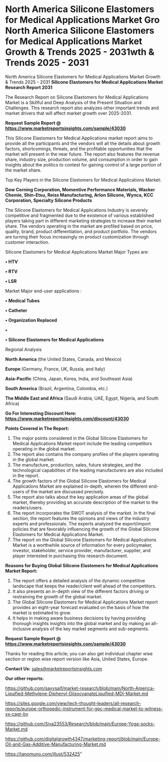# North America Silicone Elastomers for Medical Applications Market Gro North America Silicone Elastomers for Medical Applications Market Growth & Trends 2025 - 2031wth & Trends 2025 - 2031
 North America Silicone Elastomers for Medical Applications Market Growth & Trends 2025 - 2031
<strong>Silicone Elastomers for Medical Applications Market Research Report 2031</strong>

The Research Report on Silicone Elastomers for Medical Applications Market is a Skillful and Deep Analysis of the Present Situation and Challenges. This research report also analyzes other important trends and market drivers that will affect market growth over 2025-2031.

<strong>Request Sample Report @ <a href=https://www.marketreportsinsights.com/sample/43030>https://www.marketreportsinsights.com/sample/43030</a></strong>

This Silicone Elastomers for Medical Applications market report aims to provide all the participants and the vendors will all the details about growth factors, shortcomings, threats, and the profitable opportunities that the market will present in the near future. The report also features the revenue share, industry size, production volume, and consumption in order to gain insights about the politics to contest for gaining control of a large portion of the market share.

Top Key Players in the Silicone Elastomers for Medical Applications Market:

<strong>Dow Corning Corporation, Momentive Performance Materials, Wacker Chemie, Shin-Etsu, Reiss Manufacturing, Arlon Silicone, Wynca, KCC Corporation, Specialty Silicone Products</strong>

The Silicone Elastomers for Medical Applications Industry is severely competitive and fragmented due to the existence of various established players taking part in different marketing strategies to increase their market share. The vendors operating in the market are profiled based on price, quality, brand, product differentiation, and product portfolio. The vendors are turning their focus increasingly on product customization through customer interaction.

Silicone Elastomers for Medical Applications Market Major Types are:

<strong>•  HTV

•  RTV

•  LSR</strong>

Market Major end-user applications :

<strong>•  Medical Tubes

•  Catheter

•  Organization Replaced

•  

•  Silicone Elastomers for Medical Applications</strong>

Regional Analysis

</u><strong><b>North America</b></strong> (the United States, Canada, and Mexico)

<strong><b>Europe </b></strong>(Germany, France, UK, Russia, and Italy)

<strong><b>Asia-Pacific</b></strong> (China, Japan, Korea, India, and Southeast Asia)

<strong><b>South America</b></strong> (Brazil, Argentina, Colombia, etc.)

<strong><b>The Middle East and Africa</b></strong> (Saudi Arabia, UAE, Egypt, Nigeria, and South Africa)

<strong>Go For Interesting Discount Here: <a href=https://www.marketreportsinsights.com/discount/43030>https://www.marketreportsinsights.com/discount/43030</a></strong>

<strong>Points Covered in The Report:</strong>
<ol>
  <li>The major points considered in the Global Silicone Elastomers for Medical Applications Market report include the leading competitors operating in the global market.</li>
  <li>The report also contains the company profiles of the players operating in the global market.</li>
  <li>The manufacture, production, sales, future strategies, and the technological capabilities of the leading manufacturers are also included in the report.</li>
  <li>The growth factors of the Global Silicone Elastomers for Medical Applications Market are explained in-depth, wherein the different end-users of the market are discussed precisely.</li>
  <li>The report also talks about the key application areas of the global market, thereby providing an accurate description of the market to the readers/users.</li>
  <li>The report incorporates the SWOT analysis of the market. In the final section, the report features the opinions and views of the industry experts and professionals. The experts analyzed the export/import policies that are favorably influencing the growth of the Global Silicone Elastomers for Medical Applications Market.</li>
  <li>The report on the Global Silicone Elastomers for Medical Applications Market is a worthwhile source of information for every policymaker, investor, stakeholder, service provider, manufacturer, supplier, and player interested in purchasing this research document.</li>
</ol>
<strong>Reasons for Buying Global Silicone Elastomers for Medical Applications Market Report:</strong>

<ol>
  <li>The report offers a detailed analysis of the dynamic competitive landscape that keeps the reader/client well ahead of the competitors.</li>
  <li>It also presents an in-depth view of the different factors driving or restraining the growth of the global market.</li>
  <li>The Global Silicone Elastomers for Medical Applications Market report provides an eight-year forecast evaluated on the basis of how the market is estimated to grow.</li>
  <li>It helps in making aware business decisions by having providing thorough insights insights into the global market and by making an all-inclusive analysis of the key market segments and sub-segments.</li>
</ol>
<strong>Request Sample Report @ <a href=https://www.marketreportsinsights.com/sample/43030>https://www.marketreportsinsights.com/sample/43030</a></strong>


Thanks for reading this article; you can also get individual chapter wise section or region wise report version like Asia, United States, Europe.

<strong>Contact Us:</strong>
sales@marketreportsinsights.com

<strong>Our other reports:</strong>

<a href=https://github.com/sayysaif/market-research/blob/main/North-America-Liquified-Methylene-Diphenyl-DiisocyanateLiquified-MDI-Market.md>https://github.com/sayysaif/market-research/blob/main/North-America-Liquified-Methylene-Diphenyl-DiisocyanateLiquified-MDI-Market.md</a>

<a href=https://sites.google.com/view/tech-thought-leaders/all-research-reports/europe-orthopedic-instrument-for-gpc-medical-market-to-witness-xx-cagr-by>https://sites.google.com/view/tech-thought-leaders/all-research-reports/europe-orthopedic-instrument-for-gpc-medical-market-to-witness-xx-cagr-by</a>

<a href=https://github.com/Siya23553/Research/blob/main/Europe-Yoga-socks-Market.md>https://github.com/Siya23553/Research/blob/main/Europe-Yoga-socks-Market.md</a>

<a href=https://github.com/digitalgrowth4347/marketing-report/blob/main/Europe-Oil-and-Gas-Additive-Manufacturing-Market.md>https://github.com/digitalgrowth4347/marketing-report/blob/main/Europe-Oil-and-Gas-Additive-Manufacturing-Market.md</a>

<a href=https://tanomuno.com/illust/532425>https://tanomuno.com/illust/532425</a>"
